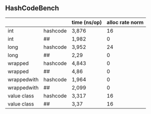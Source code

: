## HashCodeBench

|             |          | time (ns/op) | alloc rate norm |
|-------------|----------|--------------|-----------------|
| int         | hashcode | 3,876        | 16              |
| int         | ##       | 1,982        | 0               |
| long        | hashcode | 3,952        | 24              |
| long        | ##       | 2,29         | 0               |
| wrapped     | hashcode | 4,843        | 0               |
| wrapped     | ##       | 4,86         | 0               |
| wrappedwith | hashcode | 1,964        | 0               |
| wrappedwith | ##       | 2,099        | 0               |
| value class | hashcode | 3,317        | 16              |
| value class | ##       | 3,37         | 16              |
